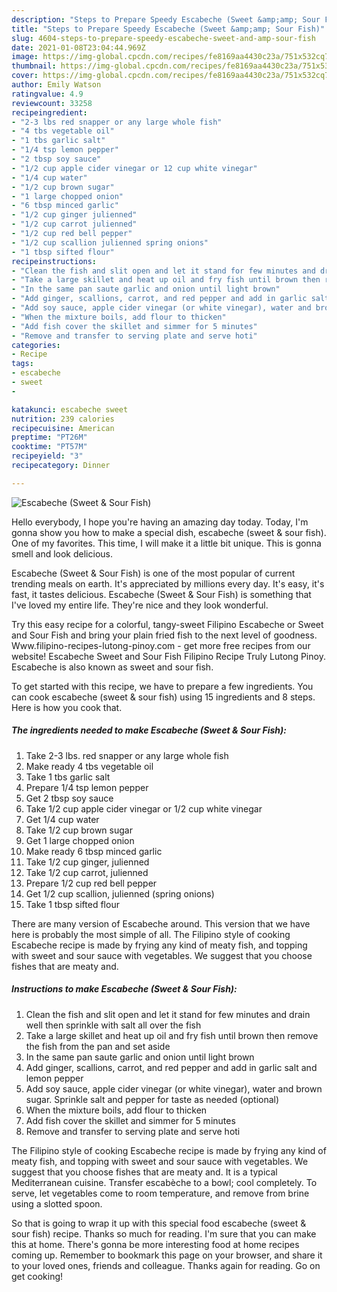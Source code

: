 ```yaml
---
description: "Steps to Prepare Speedy Escabeche (Sweet &amp;amp; Sour Fish)"
title: "Steps to Prepare Speedy Escabeche (Sweet &amp;amp; Sour Fish)"
slug: 4604-steps-to-prepare-speedy-escabeche-sweet-and-amp-sour-fish
date: 2021-01-08T23:04:44.969Z
image: https://img-global.cpcdn.com/recipes/fe8169aa4430c23a/751x532cq70/escabeche-sweet-sour-fish-recipe-main-photo.jpg
thumbnail: https://img-global.cpcdn.com/recipes/fe8169aa4430c23a/751x532cq70/escabeche-sweet-sour-fish-recipe-main-photo.jpg
cover: https://img-global.cpcdn.com/recipes/fe8169aa4430c23a/751x532cq70/escabeche-sweet-sour-fish-recipe-main-photo.jpg
author: Emily Watson
ratingvalue: 4.9
reviewcount: 33258
recipeingredient:
- "2-3 lbs red snapper or any large whole fish"
- "4 tbs vegetable oil"
- "1 tbs garlic salt"
- "1/4 tsp lemon pepper"
- "2 tbsp soy sauce"
- "1/2 cup apple cider vinegar or 12 cup white vinegar"
- "1/4 cup water"
- "1/2 cup brown sugar"
- "1 large chopped onion"
- "6 tbsp minced garlic"
- "1/2 cup ginger julienned"
- "1/2 cup carrot julienned"
- "1/2 cup red bell pepper"
- "1/2 cup scallion julienned spring onions"
- "1 tbsp sifted flour"
recipeinstructions:
- "Clean the fish and slit open and let it stand for few minutes and drain well then sprinkle with salt all over the fish"
- "Take a large skillet and heat up oil and fry fish until brown then remove the fish from the pan and set aside"
- "In the same pan saute garlic and onion until light brown"
- "Add ginger, scallions, carrot, and red pepper and add in garlic salt and lemon pepper"
- "Add soy sauce, apple cider vinegar (or white vinegar), water and brown sugar. Sprinkle salt and pepper for taste as needed (optional)"
- "When the mixture boils, add flour to thicken"
- "Add fish cover the skillet and simmer for 5 minutes"
- "Remove and transfer to serving plate and serve hoti"
categories:
- Recipe
tags:
- escabeche
- sweet
- 

katakunci: escabeche sweet  
nutrition: 239 calories
recipecuisine: American
preptime: "PT26M"
cooktime: "PT57M"
recipeyield: "3"
recipecategory: Dinner

---
```



![Escabeche (Sweet &amp; Sour Fish)](https://img-global.cpcdn.com/recipes/fe8169aa4430c23a/751x532cq70/escabeche-sweet-sour-fish-recipe-main-photo.jpg)

Hello everybody, I hope you're having an amazing day today. Today, I'm gonna show you how to make a special dish, escabeche (sweet &amp; sour fish). One of my favorites. This time, I will make it a little bit unique. This is gonna smell and look delicious.

Escabeche (Sweet &amp; Sour Fish) is one of the most popular of current trending meals on earth. It's appreciated by millions every day. It's easy, it's fast, it tastes delicious. Escabeche (Sweet &amp; Sour Fish) is something that I've loved my entire life. They're nice and they look wonderful.

Try this easy recipe for a colorful, tangy-sweet Filipino Escabeche or Sweet and Sour Fish and bring your plain fried fish to the next level of goodness. Www.filipino-recipes-lutong-pinoy.com - get more free recipes from our website! Escabeche Sweet and Sour Fish Filipino Recipe Truly Lutong Pinoy. Escabeche is also known as sweet and sour fish.


To get started with this recipe, we have to prepare a few ingredients. You can cook escabeche (sweet &amp; sour fish) using 15 ingredients and 8 steps. Here is how you cook that.

<!--inarticleads1-->

##### The ingredients needed to make Escabeche (Sweet &amp; Sour Fish):

1. Take 2-3 lbs. red snapper or any large whole fish
1. Make ready 4 tbs vegetable oil
1. Take 1 tbs garlic salt
1. Prepare 1/4 tsp lemon pepper
1. Get 2 tbsp soy sauce
1. Take 1/2 cup apple cider vinegar or 1/2 cup white vinegar
1. Get 1/4 cup water
1. Take 1/2 cup brown sugar
1. Get 1 large chopped onion
1. Make ready 6 tbsp minced garlic
1. Take 1/2 cup ginger, julienned
1. Take 1/2 cup carrot, julienned
1. Prepare 1/2 cup red bell pepper
1. Get 1/2 cup scallion, julienned (spring onions)
1. Take 1 tbsp sifted flour


There are many version of Escabeche around. This version that we have here is probably the most simple of all. The Filipino style of cooking Escabeche recipe is made by frying any kind of meaty fish, and topping with sweet and sour sauce with vegetables. We suggest that you choose fishes that are meaty and. 

<!--inarticleads2-->

##### Instructions to make Escabeche (Sweet &amp; Sour Fish):

1. Clean the fish and slit open and let it stand for few minutes and drain well then sprinkle with salt all over the fish
1. Take a large skillet and heat up oil and fry fish until brown then remove the fish from the pan and set aside
1. In the same pan saute garlic and onion until light brown
1. Add ginger, scallions, carrot, and red pepper and add in garlic salt and lemon pepper
1. Add soy sauce, apple cider vinegar (or white vinegar), water and brown sugar. Sprinkle salt and pepper for taste as needed (optional)
1. When the mixture boils, add flour to thicken
1. Add fish cover the skillet and simmer for 5 minutes
1. Remove and transfer to serving plate and serve hoti


The Filipino style of cooking Escabeche recipe is made by frying any kind of meaty fish, and topping with sweet and sour sauce with vegetables. We suggest that you choose fishes that are meaty and. It is a typical Mediterranean cuisine. Transfer escabèche to a bowl; cool completely. To serve, let vegetables come to room temperature, and remove from brine using a slotted spoon. 

So that is going to wrap it up with this special food escabeche (sweet &amp; sour fish) recipe. Thanks so much for reading. I'm sure that you can make this at home. There's gonna be more interesting food at home recipes coming up. Remember to bookmark this page on your browser, and share it to your loved ones, friends and colleague. Thanks again for reading. Go on get cooking!
